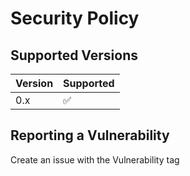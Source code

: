 # Security Policy

## Supported Versions

| Version | Supported          |
| ------- | ------------------ |
| 0.x   | :white_check_mark: |

## Reporting a Vulnerability

Create an issue with the Vulnerability tag
